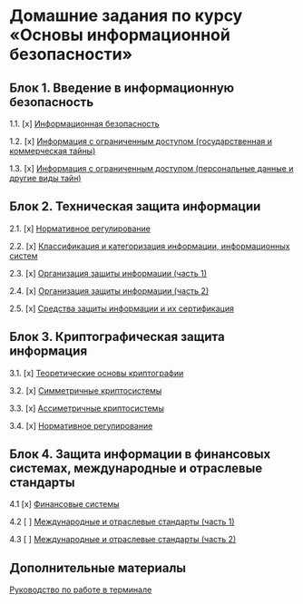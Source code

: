 # Домашние задания по курсу «Основы информационной безопасности»

## Блок 1. Введение в информационную безопасность

1.1. [x] [Информационная безопасность](01_information-security)

1.2. [x] [Информация с ограниченным доступом (государственная и коммерческая тайны)](02_privacy)

1.3. [x] [Информация с ограниченным доступом (персональные данные и другие виды тайн)](03_privacy)

## Блок 2. Техническая защита информации

2.1. [x] [Нормативное регулирование](04_regulation)

2.2. [x] [Классификация и категоризация информации, информационных систем](05_classification)

2.3. [x] [Организация защиты информации (часть 1)](06_organization)

2.4. [x] [Организация защиты информации (часть 2)](07_organization)

2.5. [x] [Средства защиты информации и их сертификация](08_certification)

## Блок 3. Криптографическая защита информация

3.1. [x] [Теоретические основы криптографии](09_crypto-basics)

3.2. [x] [Симметричные криптосистемы](10_crypto-symmetric)

3.3. [x] [Ассиметричные криптосистемы](11_crypto_assymetric)

3.4. [x] [Нормативное регулирование](12_crypto_regulation)

## Блок 4. Защита информации в финансовых системах, международные и отраслевые стандарты

4.1 [x] [Финансовые системы](13_financial)

4.2 [ ] [Международные и отраслевые стандарты (часть 1)](14_international)

4.3 [ ] [Международные и отраслевые стандарты (часть 2)](15_international)

## Дополнительные материалы

[Руководство по работе в терминале](terminal)
